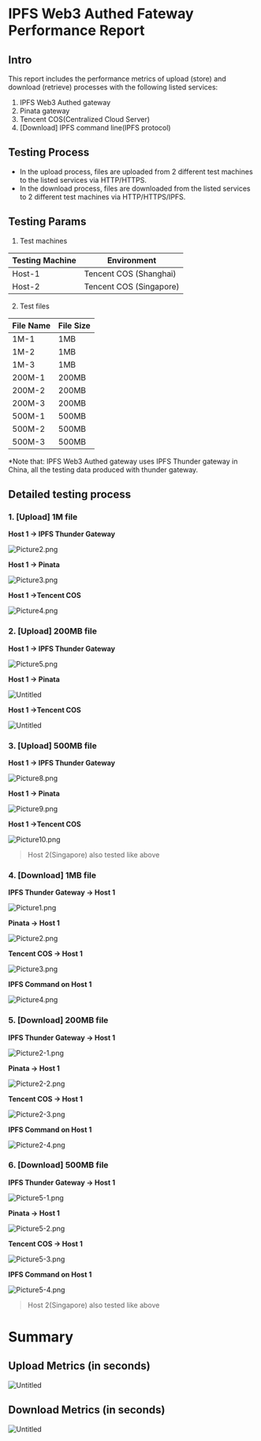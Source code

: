 # IPFS Web3 Authed Fateway Performance Report

## Intro

This report includes the performance metrics of upload (store) and download (retrieve) processes with the following listed services:

1. IPFS Web3 Authed gateway
2. Pinata gateway
3. Tencent COS(Centralized Cloud Server)
4. [Download] IPFS command line(IPFS protocol)

## Testing Process

- In the upload process, files are uploaded from 2 different test machines to the listed services via HTTP/HTTPS.
- In the download process, files are downloaded from the listed services to 2 different test machines via HTTP/HTTPS/IPFS.

## Testing Params

1. Test machines

|Testing Machine|Environment|
|---------------|-----------|
|Host-1         |Tencent COS (Shanghai)|
|Host-2         |Tencent COS (Singapore)|

2. Test files

|File Name|File Size|
|---------|---------|
|1M-1     |1MB      |
|1M-2     |1MB      |
|1M-3     |1MB      |
|200M-1   |200MB    |
|200M-2   |200MB    |
|200M-3   |200MB    |
|500M-1   |500MB    |
|500M-2   |500MB    |
|500M-3   |500MB    |

*Note that: IPFS Web3 Authed gateway uses IPFS Thunder gateway in China, all the testing data produced with thunder gateway.

## Detailed testing process

### 1. [Upload] 1M file

 **Host 1 → IPFS Thunder Gateway**

![Picture2.png](img/Picture2.png)

**Host 1 → Pinata**

![Picture3.png](img/Picture3.png)

**Host 1 →Tencent COS**

![Picture4.png](img/Picture4.png)

### 2. [Upload] 200MB file

**Host 1 → IPFS Thunder Gateway**

![Picture5.png](img/Picture5.png)

**Host 1 → Pinata**

![Untitled](img/Untitled.png)

**Host 1 →Tencent COS**

![Untitled](img/Untitled%201.png)

### 3. [Upload] 500MB file

**Host 1 → IPFS Thunder Gateway**

![Picture8.png](img/Picture8.png)

**Host 1 → Pinata**

![Picture9.png](img/Picture9.png)

**Host 1 →Tencent COS**

![Picture10.png](img/Picture10.png)

> Host 2(Singapore) also tested like above
> 

### 4. [Download] 1MB file

**IPFS Thunder Gateway → Host 1**

![Picture1.png](img/Picture1.png)

**Pinata → Host 1**

![Picture2.png](img/Picture2%201.png)

**Tencent COS → Host 1**

![Picture3.png](img/Picture3%201.png)

**IPFS Command on Host 1**

![Picture4.png](img/Picture4%201.png)

### 5. [Download] 200MB file

**IPFS Thunder Gateway → Host 1**

![Picture2-1.png](img/Picture2-1.png)

**Pinata → Host 1**

![Picture2-2.png](img/Picture2-2.png)

**Tencent COS → Host 1**

![Picture2-3.png](img/Picture2-3.png)

**IPFS Command on Host 1**

![Picture2-4.png](img/Picture2-4.png)

### 6. [Download] 500MB file

**IPFS Thunder Gateway → Host 1**

![Picture5-1.png](img/Picture5-1.png)

**Pinata → Host 1**

![Picture5-2.png](img/Picture5-2.png)

**Tencent COS → Host 1**

![Picture5-3.png](img/Picture5-3.png)

**IPFS Command on Host 1**

![Picture5-4.png](img/Picture5-4.png)

> Host 2(Singapore) also tested like above
> 

# Summary

## Upload Metrics (in seconds)

![Untitled](img/Untitled%202.png)

## Download Metrics (in seconds)

![Untitled](img/Untitled%203.png)